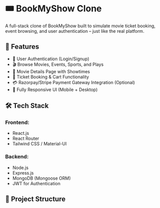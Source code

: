 # 🎟️ BookMyShow Clone

A full-stack clone of BookMyShow built to simulate movie ticket booking, event browsing, and user authentication – just like the real platform.

## 🚀 Features

- 🔐 User Authentication (Login/Signup)
- 🎬 Browse Movies, Events, Sports, and Plays
- 🪪 Movie Details Page with Showtimes
- 🛒 Ticket Booking & Cart Functionality
- 💳 Razorpay/Stripe Payment Gateway Integration (Optional)
- 📱 Fully Responsive UI (Mobile + Desktop)

## 🛠️ Tech Stack

### Frontend:
- React.js
- React Router
- Tailwind CSS / Material-UI

### Backend:
- Node.js
- Express.js
- MongoDB (Mongoose ORM)
- JWT for Authentication

## 📁 Project Structure

